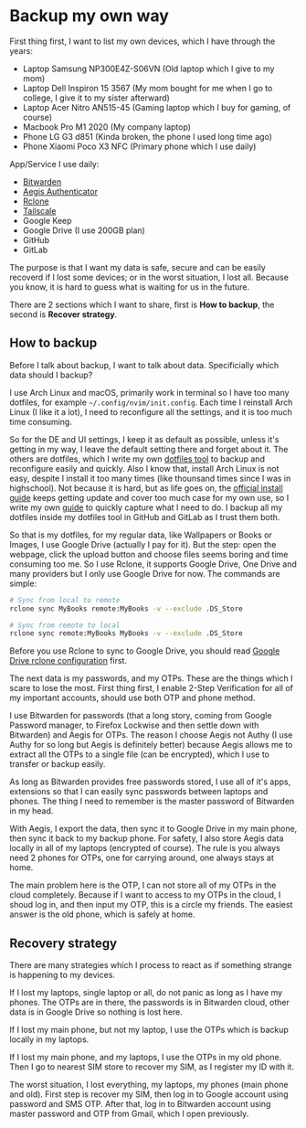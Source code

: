 # Backup my own way

First thing first, I want to list my own devices, which I have through the years:

- Laptop Samsung NP300E4Z-S06VN (Old laptop which I give to my mom)
- Laptop Dell Inspiron 15 3567 (My mom bought for me when I go to college, I give it to my sister afterward)
- Laptop Acer Nitro AN515-45 (Gaming laptop which I buy for gaming, of course)
- Macbook Pro M1 2020 (My company laptop)
- Phone LG G3 d851 (Kinda broken, the phone I used long time ago)
- Phone Xiaomi Poco X3 NFC (Primary phone which I use daily)

App/Service I use daily:

- [Bitwarden](https://bitwarden.com/)
- [Aegis Authenticator](https://getaegis.app/)
- [Rclone](https://rclone.org/)
- [Tailscale](https://tailscale.com/)
- Google Keep
- Google Drive (I use 200GB plan)
- GitHub
- GitLab

The purpose is that I want my data is safe, secure and can be easily recoverd if I lost some devices;
or in the worst situation, I lost all.
Because you know, it is hard to guess what is waiting for us in the future.

There are 2 sections which I want to share, first is **How to backup**, the second is **Recover strategy**.

## How to backup

Before I talk about backup, I want to talk about data.
Specificially which data should I backup?

I use Arch Linux and macOS, primarily work in terminal so I have too many dotfiles, for example `~/.config/nvim/init.config`.
Each time I reinstall Arch Linux (I like it a lot), I need to reconfigure all the settings, and it is too much time consuming.

So for the DE and UI settings, I keep it as default as possible, unless it's getting in my way, I leave the default setting there and forget about it.
The others are dotfiles, which I write my own [dotfiles tool](https://github.com/haunt98/dotfiles) to backup and reconfigure easily and quickly.
Also I know that, install Arch Linux is not easy, despite I install it too many times (like thounsand times since I was in highschool).
Not because it is hard, but as life goes on, the [official install guide](https://wiki.archlinux.org/title/installation_guide) keeps getting update and cover too much case for my own use, so I write my own [guide](https://github.com/haunt98/til/blob/main/install-archlinux.md) to quickly capture what I need to do.
I backup all my dotfiles inside my dotfiles tool in GitHub and GitLab as I trust them both.

So that is my dotfiles, for my regular data, like Wallpapers or Books or Images, I use Google Drive (actually I pay for it).
But the step: open the webpage, click the upload button and choose files seems boring and time consuming too me.
So I use Rclone, it supports Google Drive, One Drive and many providers but I only use Google Drive for now.
The commands are simple:

```sh
# Sync from local to remote
rclone sync MyBooks remote:MyBooks -v --exclude .DS_Store

# Sync from remote to local
rclone sync remote:MyBooks MyBooks -v --exclude .DS_Store
```

Before you use Rclone to sync to Google Drive, you should read [Google Drive rclone configuration](https://rclone.org/drive/) first.

The next data is my passwords, and my OTPs.
These are the things which I scare to lose the most.
First thing first, I enable 2-Step Verification for all of my important accounts, should use both OTP and phone method.

I use Bitwarden for passwords (that a long story, coming from Google Password manager, to Firefox Lockwise and then settle down with Bitwarden) and Aegis for OTPs.
The reason I choose Aegis not Authy (I use Authy for so long but Aegis is definitely better) because Aegis allows me to extract all the OTPs to a single file (can be encrypted), which I use to transfer or backup easily.

As long as Bitwarden provides free passwords stored, I use all of it's apps, extensions so that I can easily sync passwords between laptops and phones.
The thing I need to remember is the master password of Bitwarden in my head.

With Aegis, I export the data, then sync it to Google Drive in my main phone, then sync it back to my backup phone.
For safety, I also store Aegis data locally in all of my laptops (encrypted of course).
The rule is you always need 2 phones for OTPs, one for carrying around, one always stays at home.

The main problem here is the OTP, I can not store all of my OTPs in the cloud completely.
Because if I want to access to my OTPs in the cloud, I shoud log in, and then input my OTP, this is a circle my friends.
The easiest answer is the old phone, which is safely at home.

## Recovery strategy

There are many strategies which I process to react as if something strange is happening to my devices.

If I lost my laptops, single laptop or all, do not panic as long as I have my phones.
The OTPs are in there, the passwords is in Bitwarden cloud, other data is in Google Drive so nothing is lost here.

If I lost my main phone, but not my laptop, I use the OTPs which is backup locally in my laptops.

If I lost my main phone, and my laptops, I use the OTPs in my old phone.
Then I go to nearest SIM store to recover my SIM, as I register my ID with it.

The worst situation, I lost everything, my laptops, my phones (main phone and old).
First step is recover my SIM, then log in to Google account using password and SMS OTP.
After that, log in to Bitwarden account using master password and OTP from Gmail, which I open previously.

